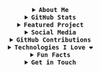 <details align="center">
  <summary> <b> <samp> About Me </samp></b></summary>
  <samp>
    Hi there, I'm Zirmith! 👋

    I'm passionate about coding, gaming, and exploring new technologies. I love to create, learn, and contribute to open-source projects.
  </samp>
   <p align="center">
      <img align="center" href="https://discord.com/users/481475041217871882" src="https://lanyard.cnrad.dev/api/481475041217871882?borderRadius=5px&idleMessage=not%20doing%20anything&bg=a" alt="Zirmith" />
  </p>
</details>

<details align="center">
  <summary> <b> <samp> GitHub Stats </samp></b></summary>
  <samp>
     <p align="center">
      <img align="center" src="https://github-readme-stats.vercel.app/api?username=Zirmith&show_icons=true&theme=dracula" alt="Zirmith" />
    </p>
    <br>
    [![Top Langs]
<p align="center">
      <img align="center" src="https://github-readme-stats.vercel.app/api?username=Zirmith&show_icons=true&theme=dracula" alt="Zirmith" />
    </p>
    
  </samp>
</details>

<details align="center">
  <summary> <b> <samp> Featured Project </samp></b></summary>
  <samp>
    🚀 Check out my recent project: [CivitaiAPI]
    <a href="https://github.com/Zirmith/CivitaiAPI">Linked</a>
  </samp>
</details>

<details align="center">
  <summary> <b> <samp> Social Media </samp></b></summary>
  <samp>
    Connect with me on:
     - [YouTube]
     <a href="https://www.youtube.com/channel/UC7kreUISW7F0ZJBK0gyhgHA">Channel</a>
     - [Steam]
     <a href="https://steamcommunity.com/profiles/76561198084228301/">Profile</a>
   
  </samp>
</details>

<details align="center">
  <summary> <b> <samp> GitHub Contributions </samp></b></summary>
  <samp>
    <p align="center">
      <img align="center" src="https://github-readme-streak-stats.herokuapp.com/?user=Zirmith" alt="Zirmith" />
    </p>
  </samp>
</details>

<details align="center">
  <summary> <b> <samp> Technologies I Love ❤️ </samp></b></summary>
  <samp>
    - Frontend: HTML, CSS, JavaScript, React
    - Backend: Node.js, Express
    - Databases: MongoDB, PostgreSQL
    - Game Development: Unity, Unreal Engine
    - DevOps: Docker, Kubernetes
    - Cloud: AWS, Azure
  </samp>
</details>

<details align="center">
  <summary> <b> <samp> Fun Facts </samp></b></summary>
  <samp>
    - 🎮 I'm a gaming enthusiast and a proud member of [Gamer's Club](https://www.gamersclub.com.br/)
    - 🌍 I enjoy exploring new places and cultures, both in real life and in virtual worlds.
    - 🚀 I believe in the power of technology to shape a better future.
  </samp>
</details>

<details align="center">
  <summary> <b> <samp> Get in Touch </samp></b></summary>
  <samp>
    Feel free to explore my repositories and reach out to me if you have any questions or want to collaborate on exciting projects!
  </samp>
</details>
